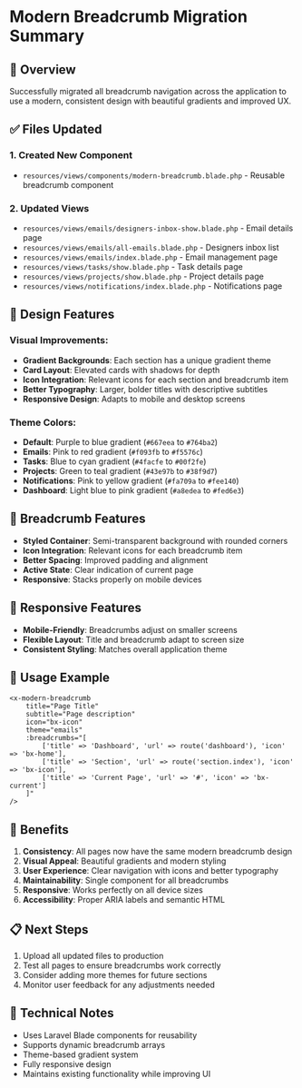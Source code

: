 # Modern Breadcrumb Migration Summary

## 🎨 **Overview**
Successfully migrated all breadcrumb navigation across the application to use a modern, consistent design with beautiful gradients and improved UX.

## ✅ **Files Updated**

### 1. **Created New Component**
- `resources/views/components/modern-breadcrumb.blade.php` - Reusable breadcrumb component

### 2. **Updated Views**
- `resources/views/emails/designers-inbox-show.blade.php` - Email details page
- `resources/views/emails/all-emails.blade.php` - Designers inbox list
- `resources/views/emails/index.blade.php` - Email management page
- `resources/views/tasks/show.blade.php` - Task details page
- `resources/views/projects/show.blade.php` - Project details page
- `resources/views/notifications/index.blade.php` - Notifications page

## 🎨 **Design Features**

### **Visual Improvements:**
- **Gradient Backgrounds**: Each section has a unique gradient theme
- **Card Layout**: Elevated cards with shadows for depth
- **Icon Integration**: Relevant icons for each section and breadcrumb item
- **Better Typography**: Larger, bolder titles with descriptive subtitles
- **Responsive Design**: Adapts to mobile and desktop screens

### **Theme Colors:**
- **Default**: Purple to blue gradient (`#667eea` to `#764ba2`)
- **Emails**: Pink to red gradient (`#f093fb` to `#f5576c`)
- **Tasks**: Blue to cyan gradient (`#4facfe` to `#00f2fe`)
- **Projects**: Green to teal gradient (`#43e97b` to `#38f9d7`)
- **Notifications**: Pink to yellow gradient (`#fa709a` to `#fee140`)
- **Dashboard**: Light blue to pink gradient (`#a8edea` to `#fed6e3`)

## 🧭 **Breadcrumb Features**
- **Styled Container**: Semi-transparent background with rounded corners
- **Icon Integration**: Relevant icons for each breadcrumb item
- **Better Spacing**: Improved padding and alignment
- **Active State**: Clear indication of current page
- **Responsive**: Stacks properly on mobile devices

## 📱 **Responsive Features**
- **Mobile-Friendly**: Breadcrumbs adjust on smaller screens
- **Flexible Layout**: Title and breadcrumb adapt to screen size
- **Consistent Styling**: Matches overall application theme

## 🎯 **Usage Example**

```blade
<x-modern-breadcrumb 
    title="Page Title"
    subtitle="Page description"
    icon="bx-icon"
    theme="emails"
    :breadcrumbs="[
        ['title' => 'Dashboard', 'url' => route('dashboard'), 'icon' => 'bx-home'],
        ['title' => 'Section', 'url' => route('section.index'), 'icon' => 'bx-icon'],
        ['title' => 'Current Page', 'url' => '#', 'icon' => 'bx-current']
    ]"
/>
```

## 🚀 **Benefits**
1. **Consistency**: All pages now have the same modern breadcrumb design
2. **Visual Appeal**: Beautiful gradients and modern styling
3. **User Experience**: Clear navigation with icons and better typography
4. **Maintainability**: Single component for all breadcrumbs
5. **Responsive**: Works perfectly on all device sizes
6. **Accessibility**: Proper ARIA labels and semantic HTML

## 📋 **Next Steps**
1. Upload all updated files to production
2. Test all pages to ensure breadcrumbs work correctly
3. Consider adding more themes for future sections
4. Monitor user feedback for any adjustments needed

## 🔧 **Technical Notes**
- Uses Laravel Blade components for reusability
- Supports dynamic breadcrumb arrays
- Theme-based gradient system
- Fully responsive design
- Maintains existing functionality while improving UI
